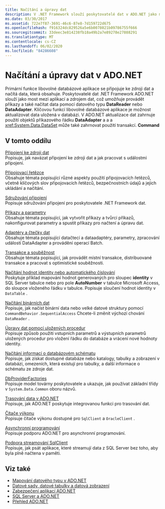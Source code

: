 ```yaml
---
title: Načítání a úpravy dat
description: V .NET Framework slouží poskytovatelé dat v ADO.NET jako most mezi aplikací a zdrojem dat za účelem čtení a aktualizace dat.
ms.date: 03/30/2017
ms.assetid: 722e7f87-3691-46c6-87e8-7d159722d675
ms.openlocfilehash: f916324dc829526a5e6b0078021b09786755f666
ms.sourcegitcommit: 33deec3e814238fb18a49b2a7e89278e27888291
ms.translationtype: MT
ms.contentlocale: cs-CZ
ms.lasthandoff: 06/02/2020
ms.locfileid: "84286608"
---
```

# <a name="retrieving-and-modifying-data-in-adonet"></a>Načítání a úpravy dat v ADO.NET
Primární funkce libovolné databázové aplikace se připojuje ke zdroji dat a načítá data, která obsahuje. Poskytovatelé dat .NET Framework ADO.NET slouží jako most mezi aplikací a zdrojem dat, což umožňuje provádět příkazy a také načítat data pomocí datového typu **DataReader** nebo **DataAdapter**. Klíčovou funkcí libovolné databázové aplikace je možnost aktualizovat data uložená v databázi. V ADO.NET aktualizace dat zahrnuje použití objektů příkazového řádku **DataAdapter** a a a <xref:System.Data.DataSet> může také zahrnovat použití transakcí. **Command**  
  
## <a name="in-this-section"></a>V tomto oddílu  
 [Připojení ke zdroji dat](connecting-to-a-data-source.md)  
 Popisuje, jak navázat připojení ke zdroji dat a jak pracovat s událostmi připojení.  
  
 [Připojovací řetězce](connection-strings.md)  
 Obsahuje témata popisující různé aspekty použití připojovacích řetězců, včetně klíčových slov připojovacích řetězců, bezpečnostních údajů a jejich ukládání a načítání.  
  
 [Sdružování připojení](connection-pooling.md)  
 Popisuje sdružování připojení pro poskytovatele .NET Framework dat.  
  
 [Příkazy a parametry](commands-and-parameters.md)  
 Obsahuje témata popisující, jak vytvořit příkazy a tvůrci příkazů, nakonfigurovat parametry a spustit příkazy pro načtení a úpravu dat.  
  
 [Adaptéry a čtečky dat](dataadapters-and-datareaders.md)  
 Obsahuje témata popisující datačtecí a dataadaptéry, parametry, zpracování událostí DataAdapter a provádění operací Batch.  
  
 [Transakce a souběžnost](transactions-and-concurrency.md)  
 Obsahuje témata popisující, jak provádět místní transakce, distribuované transakce a pracovat s optimistické souběžnosti.  
  
 [Načítání hodnot identity nebo automatického číslování](retrieving-identity-or-autonumber-values.md)  
 Poskytuje příklad mapování hodnot generovaných pro sloupec **identity** v SQL Server tabulce nebo pro pole **AutoNumber** v tabulce Microsoft Access, do sloupce vloženého řádku v tabulce. Popisuje sloučení hodnot identity v `DataTable` .  
  
 [Načítání binárních dat](retrieving-binary-data.md)  
 Popisuje, jak načíst binární data nebo velké datové struktury pomocí `CommandBehavior` .`SequentialAccess` Chcete-li změnit výchozí chování `DataReader` .  
  
 [Úpravy dat pomocí uložených procedur](modifying-data-with-stored-procedures.md)  
 Popisuje způsob použití vstupních parametrů a výstupních parametrů uložených procedur pro vložení řádku do databáze a vrácení nové hodnoty identity.  
  
 [Načítání informací o databázovém schématu](retrieving-database-schema-information.md)  
 Popisuje, jak získat dostupné databáze nebo katalogy, tabulky a zobrazení v databázi, omezeních, která existují pro tabulky, a další informace o schématu ze zdroje dat.  
  
 [DbProviderFactories](dbproviderfactories.md)  
 Popisuje model továrny poskytovatele a ukazuje, jak používat základní třídy v `System.Data.Common` oboru názvů.  
  
 [Trasování data v ADO.NET](data-tracing.md)  
 Popisuje, jak ADO.NET poskytuje integrovanou funkci pro trasování dat.  
  
 [Čítače výkonu](performance-counters.md)  
 Popisuje čítače výkonu dostupné pro `SqlClient` a `OracleClient` .  
  
 [Asynchronní programování](asynchronous-programming.md)  
 Popisuje podporu ADO.NET pro asynchronní programování.  
  
 [Podpora streamování SqlClient](sqlclient-streaming-support.md)  
 Popisuje, jak psát aplikace, které streamují data z SQL Server bez toho, aby byla plně načtena v paměti.  
  
## <a name="see-also"></a>Viz také

- [Mapování datového typu v ADO.NET](data-type-mappings-in-ado-net.md)
- [Datové sady, datové tabulky a datová zobrazení](./dataset-datatable-dataview/index.md)
- [Zabezpečení aplikací ADO.NET](securing-ado-net-applications.md)
- [SQL Server a ADO.NET](./sql/index.md)
- [Přehled ADO.NET](ado-net-overview.md)
